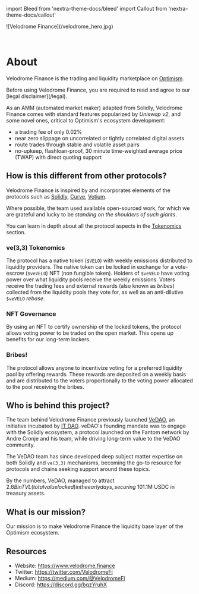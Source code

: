 import Bleed from 'nextra-theme-docs/bleed'
import Callout from 'nextra-theme-docs/callout'

<Bleed>
  ![Velodrome Finance](/velodrome_hero.jpg)
</Bleed>

&nbsp;

# About

Velodrome Finance is the trading and liquidity marketplace on
[Optimism](https://www.optimism.io/).

<Callout emoji="⚠️">
  Before using Velodrome Finance, you are required to read and agree to our
  [legal disclaimer](/legal).
</Callout>

As an AMM (automated market maker) adapted from Solidly, Velodrome Finance
comes with standard features popularized by _Uniswap v2_, and some novel ones,
critical to Optimism's ecosystem development:
 * a trading fee of only 0.02%
 * near zero slippage on uncorrelated or tightly correlated digital
   assets
 * route trades through stable and volatile asset pairs
 * no-upkeep, flashloan-proof, 30 minute time-weighted average price
   (TWAP) with direct quoting support

## How is this different from other protocols?

Velodrome Finance is inspired by and incorporates elements of
the protocols such as [Solidly](https://github.com/solidlyexchange),
[Curve](https://curve.fi/rootfaq), [Votium](https://votium.app).

Where possible, the team used available open-sourced work, for which we are
grateful and lucky to be _standing on the shoulders of such giants_.

You can learn in depth about all the protocol aspects in the
[Tokenomics](/tokenomics) section.

### ve(3,3) Tokenomics

The protocol has a native token (`$VELO`) with weekly emissions distributed to
liquidity providers. The native token can be locked in exchange for a
vote-escrow (`$veVELO`) NFT (non fungible token). Holders of `$veVELO` have voting power
over what liquidity pools receive the weekly emissions. Voters receive the
trading fees and external rewards (also known as _bribes_) collected from the
liquidity pools they vote for, as well as an anti-dilutive `$veVELO` _rebase_.

### NFT Governance

By using an NFT to certify ownership of the locked tokens, the
protocol allows voting power to be traded on the open market.
This opens up benefits for our long-term lockers.

### Bribes!

The protocol allows anyone to incentivize voting for a preferred liquidity pool
by offering rewards. These rewards are deposited on a weekly basis and are
distributed to the voters proportionally to the voting power allocated to the
pool receiving the bribes.

## Who is behind this project?

The team behind Velodrome Finance previously launched
[VeDAO](https://twitter.com/_vedao_), an initiative incubated by [IT
DAO](https://informationtoken.io). veDAO's founding mandate was to engage with
the Solidly ecosystem, a protocol launched on the Fantom network by Andre
Cronje and his team, while driving long-term value to the VeDAO community.

The VeDAO team has since developed deep subject matter expertise on both
Solidly and `ve(3,3)` mechanisms, becoming the go-to resource for protocols and
chains seeking support around these topics.

By the numbers, VeDAO, managed to attract $2.6B in TVL (total value locked) in the early days,
securing ~10% of Solidly voting power and ~$1.1M USDC in treasury assets.

## What is our mission?

Our mission is to make Velodrome Finance the liquidity base layer of the
Optimism ecosystem.

## Resources

* Website: https://www.velodrome.finance
* Twitter: https://twitter.com/VelodromeFi
* Medium: https://medium.com/@VelodromeFi
* Discord: https://discord.gg/bqzYruhX
